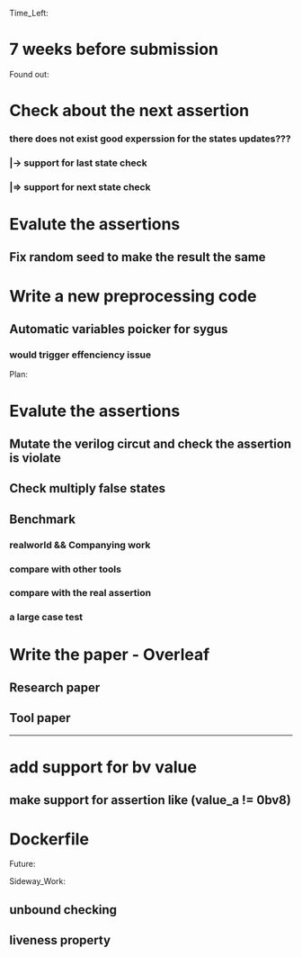 Time_Left:
# 7 weeks before submission

Found out:
# Check about the next assertion
### there does not exist good experssion for the states updates???
### |-> support for last state check
### |=> support for next state check

# Evalute the assertions
## Fix random seed to make the result the same

# Write a new preprocessing code
## Automatic variables poicker for sygus 
### would trigger effenciency issue

Plan:

# Evalute the assertions
## Mutate the verilog circut and check the assertion is violate
## Check multiply false states
## Benchmark
### realworld && Companying work
### compare with other tools
### compare with the real assertion
### a large case test

# Write the paper - Overleaf
## Research paper
## Tool paper
---------------------------



# add support for bv value
## make support for assertion like (value_a != 0bv8)

# Dockerfile

Future:


Sideway_Work: 
##  unbound checking
##  liveness property
